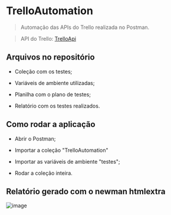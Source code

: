 # **TrelloAutomation**

> Automação das APIs do Trello realizada no Postman.

> API do Trello: [TrelloApi](https://developer.atlassian.com/cloud/trello/guides/rest-api/api-introduction/)

## Arquivos no repositório

+ Coleção com os testes;

+ Variáveis de ambiente utilizadas;

+ Planilha com o plano de testes;

+ Relatório com os testes realizados.

## Como rodar a aplicação

+ Abrir o Postman;

+ Importar a coleção "TrelloAutomation"

+ Importar as variáveis de ambiente "testes";

+ Rodar a coleção inteira.


## Relatório gerado com o newman htmlextra

![image](https://user-images.githubusercontent.com/47637775/159198518-f9b9b62b-50b8-4ba1-84c7-b38122305975.png)


